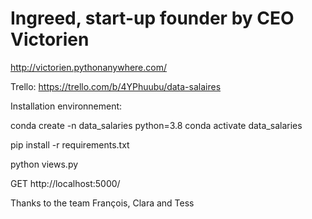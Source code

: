 # Ingreed, start-up founder by CEO Victorien

http://victorien.pythonanywhere.com/

Trello: https://trello.com/b/4YPhuubu/data-salaires


Installation environnement:

conda create -n data_salaries python=3.8
conda activate data_salaries

pip install -r requirements.txt

python views.py

GET http://localhost:5000/

Thanks to the team François, Clara and Tess

